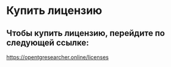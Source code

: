 ﻿# Купить лицензию

## Чтобы купить лицензию, перейдите по следующей ссылке:
https://opentgresearcher.online/licenses
